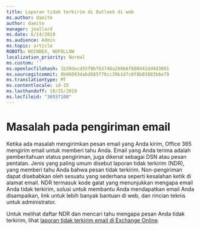 ```yaml
---
title: Laporan tidak terkirim di Outlook di web
ms.author: daeite
author: daeite
manager: joallard
ms.date: 6/14/2019
ms.audience: Admin
ms.topic: article
ROBOTS: NOINDEX, NOFOLLOW
localization_priority: Normal
ms.custom: ''
ms.openlocfilehash: 1b39decd55f0bf63746a28866f880d42dd4d3001
ms.sourcegitcommit: 0b06093dabd685f76cc39b1d7c0f8b03883b6e79
ms.translationtype: MT
ms.contentlocale: id-ID
ms.lasthandoff: 10/25/2019
ms.locfileid: "36557108"
---
```

# <a name="issues-with-email-delivery"></a>Masalah pada pengiriman email

Ketika ada masalah mengirimkan pesan email yang Anda kirim, Office 365 mengirim email untuk memberi tahu Anda. Email yang Anda terima adalah pemberitahuan status pengiriman, juga dikenal sebagai DSN atau pesan pentalan. Jenis yang paling umum disebut laporan tidak terkirim (NDR), yang memberi tahu Anda bahwa pesan tidak terkirim. Non-pengiriman dapat disebabkan oleh sesuatu yang sederhana seperti kesalahan ketik di alamat email. NDR termasuk kode galat yang menunjukkan mengapa email Anda tidak terkirim, solusi untuk membantu Anda mendapatkan email Anda disampaikan, link untuk lebih banyak bantuan di web, dan rincian teknis untuk administrator.

Untuk melihat daftar NDR dan mencari tahu mengapa pesan Anda tidak terkirim, lihat [laporan tidak terkirim email di Exchange Online](https://docs.microsoft.com/exchange/mail-flow-best-practices/non-delivery-reports-in-exchange-online/non-delivery-reports-in-exchange-online).